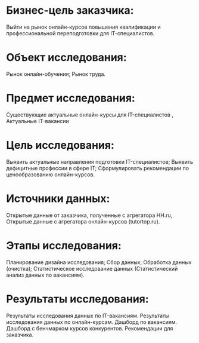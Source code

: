 # Бизнес-цель заказчика: 

Выйти на рынок онлайн-курсов повышения квалификации и профессиональной переподготовки для IT-специалистов.

# Объект исследования: 

Рынок онлайн-обучения; Рынок труда.

# Предмет исследования: 

Существующие актуальные онлайн-курсы для IT-специалистов , Актуальные IT-вакансии

# Цель исследования: 

Выявить актуальные направления подготовки IT-специалистов; Выявить дефицитные профессии в сфере IT; Сформулировать рекомендации по ценообразованию онлайн-курсов.

# Источники данных: 

Открытые данные от заказчика, полученные с агрегатора HH.ru, Открытые данные с агрегатора онлайн-курсов (tutortop.ru).

# Этапы исследования: 

Планирование дизайна исследования; 
Сбор данных; 
Обработка данных (очистка); 
Статистическое исследование данных (Статистический анализ данных по вакансиям). 

# Результаты исследования: 

Результаты исследования данных по IT-вакансиям. 
Результаты исследования данных по онлайн-курсам. 
Дашборд по вакансиям. Дашборд с бенчмарком курсов конкурентов. 
Рекомендации для заказчика.
